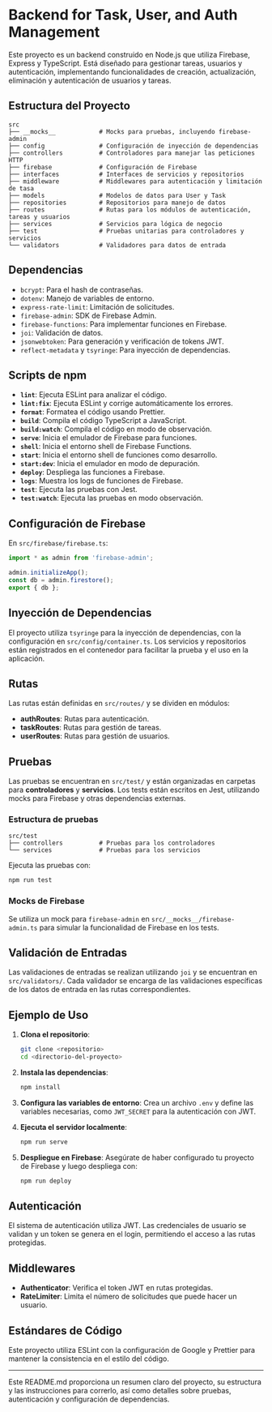 
# Backend for Task, User, and Auth Management

Este proyecto es un backend construido en Node.js que utiliza Firebase, Express y TypeScript. Está diseñado para gestionar tareas, usuarios y autenticación, implementando funcionalidades de creación, actualización, eliminación y autenticación de usuarios y tareas.

## Estructura del Proyecto

```plaintext
src
├── __mocks__            # Mocks para pruebas, incluyendo firebase-admin
├── config               # Configuración de inyección de dependencias
├── controllers          # Controladores para manejar las peticiones HTTP
├── firebase             # Configuración de Firebase
├── interfaces           # Interfaces de servicios y repositorios
├── middleware           # Middlewares para autenticación y limitación de tasa
├── models               # Modelos de datos para User y Task
├── repositories         # Repositorios para manejo de datos
├── routes               # Rutas para los módulos de autenticación, tareas y usuarios
├── services             # Servicios para lógica de negocio
├── test                 # Pruebas unitarias para controladores y servicios
└── validators           # Validadores para datos de entrada
```

## Dependencias

- `bcrypt`: Para el hash de contraseñas.
- `dotenv`: Manejo de variables de entorno.
- `express-rate-limit`: Limitación de solicitudes.
- `firebase-admin`: SDK de Firebase Admin.
- `firebase-functions`: Para implementar funciones en Firebase.
- `joi`: Validación de datos.
- `jsonwebtoken`: Para generación y verificación de tokens JWT.
- `reflect-metadata` y `tsyringe`: Para inyección de dependencias.

## Scripts de npm

- **`lint`**: Ejecuta ESLint para analizar el código.
- **`lint:fix`**: Ejecuta ESLint y corrige automáticamente los errores.
- **`format`**: Formatea el código usando Prettier.
- **`build`**: Compila el código TypeScript a JavaScript.
- **`build:watch`**: Compila el código en modo de observación.
- **`serve`**: Inicia el emulador de Firebase para funciones.
- **`shell`**: Inicia el entorno shell de Firebase Functions.
- **`start`**: Inicia el entorno shell de funciones como desarrollo.
- **`start:dev`**: Inicia el emulador en modo de depuración.
- **`deploy`**: Despliega las funciones a Firebase.
- **`logs`**: Muestra los logs de funciones de Firebase.
- **`test`**: Ejecuta las pruebas con Jest.
- **`test:watch`**: Ejecuta las pruebas en modo observación.

## Configuración de Firebase

En `src/firebase/firebase.ts`:

```typescript
import * as admin from 'firebase-admin';

admin.initializeApp();
const db = admin.firestore();
export { db };
```

## Inyección de Dependencias

El proyecto utiliza `tsyringe` para la inyección de dependencias, con la configuración en `src/config/container.ts`. Los servicios y repositorios están registrados en el contenedor para facilitar la prueba y el uso en la aplicación.

## Rutas

Las rutas están definidas en `src/routes/` y se dividen en módulos:

- **authRoutes**: Rutas para autenticación.
- **taskRoutes**: Rutas para gestión de tareas.
- **userRoutes**: Rutas para gestión de usuarios.

## Pruebas

Las pruebas se encuentran en `src/test/` y están organizadas en carpetas para **controladores** y **servicios**. Los tests están escritos en Jest, utilizando mocks para Firebase y otras dependencias externas.

### Estructura de pruebas

```plaintext
src/test
├── controllers          # Pruebas para los controladores
└── services             # Pruebas para los servicios
```

Ejecuta las pruebas con:

```bash
npm run test
```

### Mocks de Firebase

Se utiliza un mock para `firebase-admin` en `src/__mocks__/firebase-admin.ts` para simular la funcionalidad de Firebase en los tests.

## Validación de Entradas

Las validaciones de entradas se realizan utilizando `joi` y se encuentran en `src/validators/`. Cada validador se encarga de las validaciones específicas de los datos de entrada en las rutas correspondientes.

## Ejemplo de Uso

1. **Clona el repositorio**:
   ```bash
   git clone <repositorio>
   cd <directorio-del-proyecto>
   ```

2. **Instala las dependencias**:
   ```bash
   npm install
   ```

3. **Configura las variables de entorno**:
   Crea un archivo `.env` y define las variables necesarias, como `JWT_SECRET` para la autenticación con JWT.

4. **Ejecuta el servidor localmente**:
   ```bash
   npm run serve
   ```

5. **Despliegue en Firebase**:
   Asegúrate de haber configurado tu proyecto de Firebase y luego despliega con:
   ```bash
   npm run deploy
   ```

## Autenticación

El sistema de autenticación utiliza JWT. Las credenciales de usuario se validan y un token se genera en el login, permitiendo el acceso a las rutas protegidas.

## Middlewares

- **Authenticator**: Verifica el token JWT en rutas protegidas.
- **RateLimiter**: Limita el número de solicitudes que puede hacer un usuario.

## Estándares de Código

Este proyecto utiliza ESLint con la configuración de Google y Prettier para mantener la consistencia en el estilo del código.

---

Este README.md proporciona un resumen claro del proyecto, su estructura y las instrucciones para correrlo, así como detalles sobre pruebas, autenticación y configuración de dependencias.
